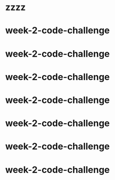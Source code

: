 # zzzz
# week-2-code-challenge
# week-2-code-challenge
# week-2-code-challenge
# week-2-code-challenge
# week-2-code-challenge
# week-2-code-challenge
# week-2-code-challenge
